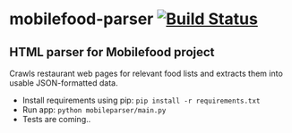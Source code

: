 # mobilefood-parser [![Build Status](https://travis-ci.org/aatkin/mobileparser.png)](https://travis-ci.org/aatkin/mobileparser) #

## HTML parser for Mobilefood project ##

Crawls restaurant web pages for relevant food lists and extracts them into usable JSON-formatted data.

  * Install requirements using pip: `pip install -r requirements.txt`
  * Run app: `python mobileparser/main.py`
  * Tests are coming..